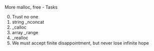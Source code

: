 More malloc, free - Tasks

0. Trust no one
1. string _nconcat
2. _calloc
3. array _range
4. _realloc
5. We must accept finite disappointment, but never lose infinite hope

